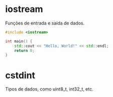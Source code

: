 # iostream

Funções de entrada e saída de dados.

```cpp
#include <iostream>

int main() {
    std::cout << "Hello, World!" << std::endl;
    return 0;
}
```

# cstdint

Tipos de dados, como uint8_t, int32_t, etc.
